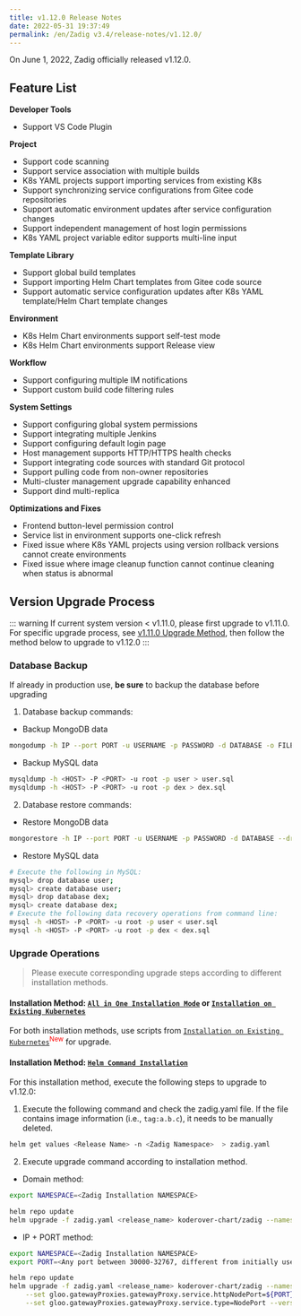 ```yaml
---
title: v1.12.0 Release Notes
date: 2022-05-31 19:37:49
permalink: /en/Zadig v3.4/release-notes/v1.12.0/
---
```


On June 1, 2022, Zadig officially released v1.12.0.

## Feature List

**Developer Tools**

- Support VS Code Plugin

**Project**

- Support code scanning
- Support service association with multiple builds
- K8s YAML projects support importing services from existing K8s
- Support synchronizing service configurations from Gitee code repositories
- Support automatic environment updates after service configuration changes
- Support independent management of host login permissions
- K8s YAML project variable editor supports multi-line input

**Template Library**

- Support global build templates
- Support importing Helm Chart templates from Gitee code source
- Support automatic service configuration updates after K8s YAML template/Helm Chart template changes

**Environment**

- K8s Helm Chart environments support self-test mode
- K8s Helm Chart environments support Release view

**Workflow**

- Support configuring multiple IM notifications
- Support custom build code filtering rules

**System Settings**

- Support configuring global system permissions
- Support integrating multiple Jenkins
- Support configuring default login page
- Host management supports HTTP/HTTPS health checks
- Support integrating code sources with standard Git protocol
- Support pulling code from non-owner repositories
- Multi-cluster management upgrade capability enhanced
- Support dind multi-replica

**Optimizations and Fixes**

- Frontend button-level permission control
- Service list in environment supports one-click refresh
- Fixed issue where K8s YAML projects using version rollback versions cannot create environments
- Fixed issue where image cleanup function cannot continue cleaning when status is abnormal

## Version Upgrade Process
::: warning
If current system version < v1.11.0, please first upgrade to v1.11.0. For specific upgrade process, see [v1.11.0 Upgrade Method](/Zadig%20v2.2.0/release-notes/v1.11.0/#版本升级过程), then follow the method below to upgrade to v1.12.0
:::

### Database Backup
If already in production use, **be sure** to backup the database before upgrading
1. Database backup commands:
- Backup MongoDB data
```bash
mongodump -h IP --port PORT -u USERNAME -p PASSWORD -d DATABASE -o FILE_PATH
```
- Backup MySQL data
```bash
mysqldump -h <HOST> -P <PORT> -u root -p user > user.sql
mysqldump -h <HOST> -P <PORT> -u root -p dex > dex.sql
```
2. Database restore commands:
- Restore MongoDB data
```bash
mongorestore -h IP --port PORT -u USERNAME -p PASSWORD -d DATABASE --drop FILE_PATH
```
- Restore MySQL data
```bash
# Execute the following in MySQL:
mysql> drop database user;
mysql> create database user;
mysql> drop database dex;
mysql> create database dex;
# Execute the following data recovery operations from command line:
mysql -h <HOST> -P <PORT> -u root -p user < user.sql
mysql -h <HOST> -P <PORT> -u root -p dex < dex.sql
```

### Upgrade Operations

> Please execute corresponding upgrade steps according to different installation methods.

#### Installation Method: [`All in One Installation Mode`](/Zadig%20v2.2.0/install/all-in-one/) or [`Installation on Existing Kubernetes`](/Zadig%20v2.2.0/install/install-on-k8s/)

For both installation methods, use scripts from [`Installation on Existing Kubernetes`](/Zadig%20v2.2.0/install/install-on-k8s/)<sup style='color: red'>New</sup> for upgrade.

#### Installation Method: [`Helm Command Installation`](/Zadig%20v2.2.0/install/helm-deploy/)
For this installation method, execute the following steps to upgrade to v1.12.0:

1. Execute the following command and check the zadig.yaml file. If the file contains image information (i.e., `tag:a.b.c`), it needs to be manually deleted.

```bash
helm get values <Release Name> -n <Zadig Namespace>  > zadig.yaml
```

2. Execute upgrade command according to installation method.

- Domain method:

```bash
export NAMESPACE=<Zadig Installation NAMESPACE>

helm repo update
helm upgrade -f zadig.yaml <release_name> koderover-chart/zadig --namespace ${NAMESPACE} --version=1.12.0
```

- IP + PORT method:

```bash
export NAMESPACE=<Zadig Installation NAMESPACE>
export PORT=<Any port between 30000-32767, different from initially used port>

helm repo update
helm upgrade -f zadig.yaml <release_name> koderover-chart/zadig --namespace ${NAMESPACE} \
    --set gloo.gatewayProxies.gatewayProxy.service.httpNodePort=${PORT} \
    --set gloo.gatewayProxies.gatewayProxy.service.type=NodePort --version=1.12.0
```
